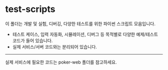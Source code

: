 # test-scripts

이 폴더는 개발 및 실험, 디버깅, 다양한 테스트를 위한 파이썬 스크립트 모음입니다.

- 테스트 케이스, 입력 자동화, 시뮬레이션, 디버그 등 목적별로 다양한 예제/테스트 코드가 들어 있습니다.
- 실제 서비스/서버 코드와는 분리되어 있습니다.

---

실제 서비스에 필요한 코드는 poker-web 폴더를 참고하세요. 